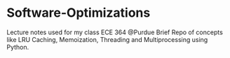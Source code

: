 # Software-Optimizations
Lecture notes used for my class ECE 364 @Purdue
Brief Repo of concepts like LRU Caching, Memoization, Threading and Multiprocessing using Python.
